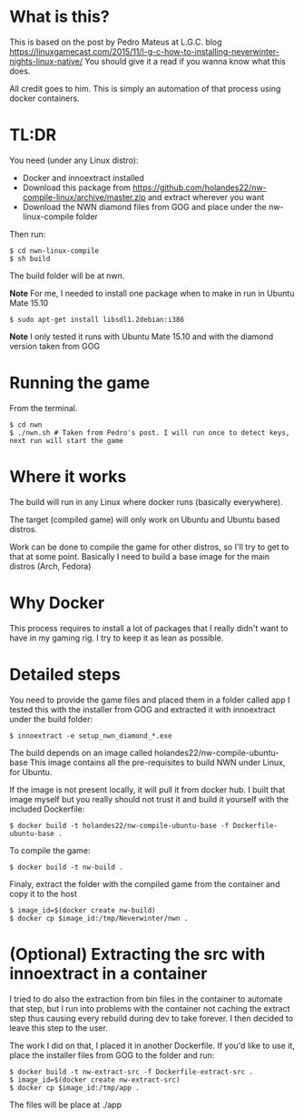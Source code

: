 # What is this?

This is based on the post by Pedro Mateus at L.G.C. blog
https://linuxgamecast.com/2015/11/l-g-c-how-to-installing-neverwinter-nights-linux-native/
You should give it a read if you wanna know what this does.

All credit goes to him. This is simply an automation of that process using docker containers.

# TL:DR

You need (under any Linux distro):

- Docker and innoextract installed
- Download this package from https://github.com/holandes22/nw-compile-linux/archive/master.zip and extract wherever you want
- Download the NWN diamond files from GOG and place under the nw-linux-compile folder

Then run:

    $ cd nwn-linux-compile
    $ sh build

The build folder will be at nwn.

**Note** For me, I needed to install one package when to make in run in Ubuntu Mate 15.10

    $ sudo apt-get install libsdl1.2debian:i386

**Note** I only tested it runs with Ubuntu Mate 15.10 and with the diamond version taken from GOG

# Running the game

From the terminal.

    $ cd nwn
    $ ./nwn.sh # Taken from Pedro's post. I will run once to detect keys, next run will start the game

# Where it works

The build will run in any Linux where docker runs (basically everywhere).

The target (compiled game) will only work on Ubuntu and Ubuntu based distros.

Work can be done to compile the game for other distros, so I'll try to get to that at
some point. Basically I need to build a base image for the main distros (Arch, Fedora)

# Why Docker

This process requires to install a lot of packages that I really didn't want to have in my
gaming rig. I try to keep it as lean as possible.

# Detailed steps

You need to provide the game files and placed them in a folder called app
I tested this with the installer from GOG and extracted it with innoextract under the
build folder:

    $ innoextract -e setup_nwn_diamond_*.exe

The build depends on an image called holandes22/nw-compile-ubuntu-base
This image contains all the pre-requisites to build NWN under Linux, for Ubuntu.

If the image is not present locally, it will pull it from docker hub.
I built that image myself but you really should not trust it
and build it yourself with the included Dockerfile:

    $ docker build -t holandes22/nw-compile-ubuntu-base -f Dockerfile-ubuntu-base .

To compile the game:

    $ docker build -t nw-build .

Finaly, extract the folder with the compiled game from the container and copy it to the host

    $ image_id=$(docker create nw-build)
    $ docker cp $image_id:/tmp/Neverwinter/nwn .

# (Optional) Extracting the src with innoextract in a container

I tried to do also the extraction from bin files in the container to automate that step, but I run into problems with the container
not caching the extract step thus causing every rebuild during dev to take forever.
I then decided to leave this step to the user.

The work I did on that, I placed it in another Dockerfile.
If you'd like to use it, place the installer files from GOG to the folder and run:

    $ docker build -t nw-extract-src -f Dockerfile-extract-src .
    $ image_id=$(docker create nw-extract-src)
    $ docker cp $image_id:/tmp/app .

The files will be place at ./app
